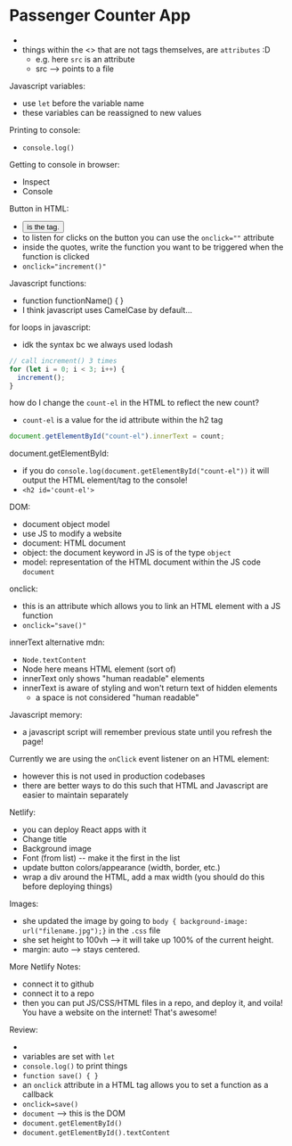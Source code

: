 # Passenger Counter App

- <script> tag allows you to write JS </script>
- things within the <> that are not tags themselves, are `attributes` :D
  - e.g. <script src=""></script> here `src` is an attribute
  - src --> points to a file

Javascript variables:

- use `let` before the variable name
- these variables can be reassigned to new values

Printing to console:

- `console.log()`

Getting to console in browser:

- Inspect
- Console

Button in HTML:

- <button> is the tag.
- to listen for clicks on the button you can use the `onclick=""` attribute
- inside the quotes, write the function you want to be triggered when the function is clicked
- `onclick="increment()"`

Javascript functions:

- function functionName() { }
- I think javascript uses CamelCase by default...

for loops in javascript:

- idk the syntax bc we always used lodash

```javascript
// call increment() 3 times
for (let i = 0; i < 3; i++) {
  increment();
}
```

how do I change the `count-el` in the HTML to reflect the new count?

- `count-el` is a value for the id attribute within the h2 tag

```javascript
document.getElementById("count-el").innerText = count;
```

document.getElementById:

- if you do `console.log(document.getElementById("count-el"))` it will output the HTML element/tag to the console!
- `<h2 id='count-el'>`

DOM:

- document object model
- use JS to modify a website
- document: HTML document
- object: the document keyword in JS is of the type `object`
- model: representation of the HTML document within the JS code `document`

onclick:

- this is an attribute which allows you to link an HTML element with a JS function
- `onclick="save()"`

innerText alternative mdn:

- `Node.textContent`
- Node here means HTML element (sort of)
- innerText only shows "human readable" elements
- innerText is aware of styling and won't return text of hidden elements
  - a space is not considered "human readable"

Javascript memory:

- a javascript script will remember previous state until you refresh the page!

Currently we are using the `onClick` event listener on an HTML element:

- however this is not used in production codebases
- there are better ways to do this such that HTML and Javascript are easier to maintain separately

Netlify:

- you can deploy React apps with it
- Change title
- Background image
- Font (from list) -- make it the first in the list
- update button colors/appearance (width, border, etc.)
- wrap a div around the HTML, add a max width (you should do this before deploying things)

Images:

- she updated the image by going to `body { background-image: url("filename.jpg");}` in the `.css` file
- she set height to 100vh --> it will take up 100% of the current height.
- margin: auto --> stays centered.

More Netlify Notes:

- connect it to github
- connect it to a repo
- then you can put JS/CSS/HTML files in a repo, and deploy it, and voila! You have a website on the internet! That's awesome!

Review:

- <script src="file.js"> tag (!!) </script>
- variables are set with `let`
- `console.log()` to print things
- `function save() { }`
- an `onclick` attribute in a HTML tag allows you to set a function as a callback
- `onclick=save()`
- `document` --> this is the DOM
- `document.getElementById()`
- `document.getElementById().textContent`
